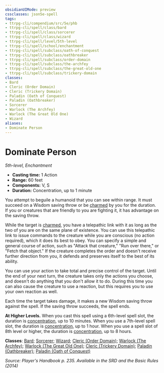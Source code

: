 ```yaml
---
obsidianUIMode: preview
cssclasses: json5e-spell
tags:
- ttrpg-cli/compendium/src/5e/phb
- ttrpg-cli/spell/class/bard
- ttrpg-cli/spell/class/sorcerer
- ttrpg-cli/spell/class/wizard
- ttrpg-cli/spell/level/5th-level
- ttrpg-cli/spell/school/enchantment
- ttrpg-cli/spell/subclass/oath-of-conquest
- ttrpg-cli/spell/subclass/oathbreaker
- ttrpg-cli/spell/subclass/order-domain
- ttrpg-cli/spell/subclass/the-archfey
- ttrpg-cli/spell/subclass/the-great-old-one
- ttrpg-cli/spell/subclass/trickery-domain
classes:
- Bard
- Cleric (Order Domain)
- Cleric (Trickery Domain)
- Paladin (Oath of Conquest)
- Paladin (Oathbreaker)
- Sorcerer
- Warlock (The Archfey)
- Warlock (The Great Old One)
- Wizard
aliases:
- Dominate Person
---
```

# Dominate Person
*5th-level, Enchantment*  


- **Casting time:** 1 Action
- **Range:** 60 feet
- **Components:** V, S
- **Duration:** Concentration, up to 1 minute

You attempt to beguile a humanoid that you can see within range. It must succeed on a Wisdom saving throw or be [charmed](/3-Mechanics/CLI/Rules/conditions.md#Charmed) by you for the duration. If you or creatures that are friendly to you are fighting it, it has advantage on the saving throw.

While the target is [charmed](/3-Mechanics/CLI/Rules/conditions.md#Charmed), you have a telepathic link with it as long as the two of you are on the same plane of existence. You can use this telepathic link to issue commands to the creature while you are conscious (no action required), which it does its best to obey. You can specify a simple and general course of action, such as "Attack that creature," "Run over there," or "Fetch that object." If the creature completes the order and doesn't receive further direction from you, it defends and preserves itself to the best of its ability.

You can use your action to take total and precise control of the target. Until the end of your next turn, the creature takes only the actions you choose, and doesn't do anything that you don't allow it to do. During this time you can also cause the creature to use a reaction, but this requires you to use your own reaction as well.

Each time the target takes damage, it makes a new Wisdom saving throw against the spell. If the saving throw succeeds, the spell ends.

**At Higher Levels.** When you cast this spell using a 6th-level spell slot, the duration is [concentration](/3-Mechanics/CLI/Rules/conditions.md#Concentration), up to 10 minutes. When you use a 7th-level spell slot, the duration is [concentration](/3-Mechanics/CLI/Rules/conditions.md#Concentration), up to 1 hour. When you use a spell slot of 8th level or higher, the duration is [concentration](/3-Mechanics/CLI/Rules/conditions.md#Concentration), up to 8 hours.

**Classes**: [Bard](/3-Mechanics/CLI/Compendium/lists/list-spells-classes-bard.md); [Sorcerer](/3-Mechanics/CLI/Compendium/lists/list-spells-classes-sorcerer.md); [Wizard](/3-Mechanics/CLI/Compendium/lists/list-spells-classes-wizard.md); [Cleric (Order Domain)](/3-Mechanics/CLI/Compendium/lists/list-spells-classes-order-domain-tce.md "subclass=TCE"); [Warlock (The Archfey)](/3-Mechanics/CLI/Compendium/lists/list-spells-classes-the-archfey.md); [Warlock (The Great Old One)](/3-Mechanics/CLI/Compendium/lists/list-spells-classes-the-great-old-one.md); [Cleric (Trickery Domain)](/3-Mechanics/CLI/Compendium/lists/list-spells-classes-trickery-domain.md); [Paladin (Oathbreaker)](/3-Mechanics/CLI/Compendium/lists/list-spells-classes-oathbreaker-dmg.md "subclass=DMG"); [Paladin (Oath of Conquest)](/3-Mechanics/CLI/Compendium/lists/list-spells-classes-oath-of-conquest-xge.md "subclass=XGE")

*Source: Player's Handbook p. 235. Available in the <span title='Systems Reference Document (5.1)'>SRD</span> and the Basic Rules (2014)*